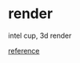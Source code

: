 # render
intel cup, 3d render

[reference](http://www.oschina.net/translate/using-docker-as-a-python-development-environment)
